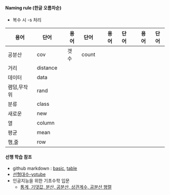#### Naming rule (한글 오름차순)
+ 복수 시 -s 처리

| 용어 | 단어 | | 용어 | 단어 | | 용어 | 단어 | | 용어 | 단어 |
| --- | --- |---| --- | --- |---| --- | --- |---| --- | --- |
|공분산|cov | |갯수 |count | | | | | | |
|거리|distance | | | | | | | | | |
|데이터|data | | | | | | | | | |
|램덤,무작위|rand | | | | | | | | | |
|분류|class | | | | | | | | | |
|새로운|new | | | | | | | | | |
|열|column | | | | | | | | | |
|평균|mean | | | | | | | | | |
|행,줄|row | | | | | | | | | |

#### 선행 학습 참조
+ github markdown : [basic](https://docs.github.com/en/get-started/writing-on-github/getting-started-with-writing-and-formatting-on-github/basic-writing-and-formatting-syntax), [table](https://docs.github.com/en/get-started/writing-on-github/working-with-advanced-formatting/organizing-information-with-tables)
+ [선형대수-yotube](https://youtube.com/playlist?list=PL5yujGYFVt0BCu7DXfEgD7M51Tj6S7s4A)
+ 인공지능을 위한 기초수학 입문
  + [통계, 기댓값, 분산, 공분산, 상관계수, 공분산 행렬](http://matrix.skku.ac.kr/math4ai-intro/W11/#:~:text=%EA%B0%9C%EC%9D%98%20%ED%99%95%EB%A5%A0%EB%B3%80%EC%88%98%20%7B%20%2C%20%2C%20%7D,%EC%A0)
